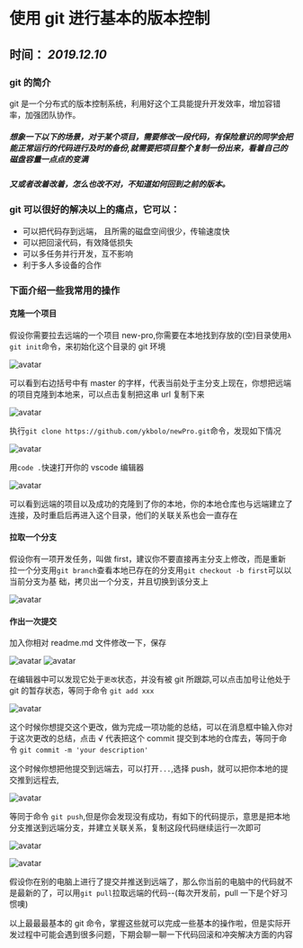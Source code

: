 # 使用 git 进行基本的版本控制

## 时间： _2019.12.10_

### git 的简介

git 是一个分布式的版本控制系统，利用好这个工具能提升开发效率，增加容错率，加强团队协作。

##### 想象一下以下的场景，对于某个项目，需要修改一段代码，有保险意识的同学会把能正常运行的代码进行及时的备份,就需要把项目整个复制一份出来，看着自己的磁盘容量一点点的变满

##### 又或者改着改着，怎么也改不对，不知道如何回到之前的版本。

### git 可以很好的解决以上的痛点，它可以：

- 可以把代码存到远端， 且所需的磁盘空间很少，传输速度快
- 可以把回滚代码，有效降低损失
- 可以多任务并行开发，互不影响
- 利于多人多设备的合作

### 下面介绍一些我常用的操作

#### 克隆一个项目

假设你需要拉去远端的一个项目 new-pro,你需要在本地找到存放的(空)目录使用`λ git init`命令，来初始化这个目录的 git 环境

![avatar](http://ezreal-yk.cn/images/tech/1/1.bmp)

可以看到右边括号中有 master 的字样，代表当前处于主分支上现在，你想把远端的项目克隆到本地来，可以点击复制把这串 url 复制下来

![avatar](http://ezreal-yk.cn/images/tech/1/2.bmp)

执行`git clone https://github.com/ykbolo/newPro.git`命令，发现如下情况

![avatar](http://ezreal-yk.cn/images/tech/1/3.bmp)

用`code .`快速打开你的 vscode 编辑器

![avatar](http://ezreal-yk.cn/images/tech/1/4.bmp)

可以看到远端的项目以及成功的克隆到了你的本地，你的本地仓库也与远端建立了连接，及时重启后再进入这个目录，他们的关联关系也会一直存在

#### 拉取一个分支

假设你有一项开发任务，叫做 first，建议你不要直接再主分支上修改，而是重新拉一个分支用`git branch`查看本地已存在的分支用`git checkout -b first`可以以当前分支为基
础，拷贝出一个分支，并且切换到该分支上

![avatar](http://ezreal-yk.cn/images/tech/1/5.bmp)

#### 作出一次提交

加入你相对 readme.md 文件修改一下，保存

![avatar](http://ezreal-yk.cn/images/tech/1/6.bmp) ![avatar](http://ezreal-yk.cn/images/tech/1/7.bmp)

在编辑器中可以发现它处于`更改`状态，并没有被 git 所跟踪,可以点击加号让他处于 git 的暂存状态，等同于命令 `git add xxx`

![avatar](http://ezreal-yk.cn/images/tech/1/8.bmp)

这个时候你想提交这个更改，做为完成一项功能的总结，可以在消息框中输入你对于这次更改的总结，点击 √ 代表把这个 commit 提交到本地的仓库去，等同于命令
`git commit -m 'your description'`

这个时候你想把他提交到远端去，可以打开`...`,选择 push，就可以把你本地的提交推到远程去,

![avatar](http://ezreal-yk.cn/images/tech/1/9.bmp)

等同于命令 `git push`,但是你会发现没有成功，有如下的代码提示，意思是把本地分支推送到远端分支，并建立关联关系，复制这段代码继续运行一次即可

![avatar](http://ezreal-yk.cn/images/tech/1/10.bmp)

![avatar](http://ezreal-yk.cn/images/tech/1/11.bmp)

假设你在别的电脑上进行了提交并推送到远端了，那么你当前的电脑中的代码就不是最新的了，可以用`git pull`拉取远端的代码--(每次开发前，pull 一下是个好习惯噢)

以上最最最基本的 git 命令，掌握这些就可以完成一些基本的操作啦，但是实际开发过程中可能会遇到很多问题，下期会聊一聊一下代码回滚和冲突解决方面的内容
